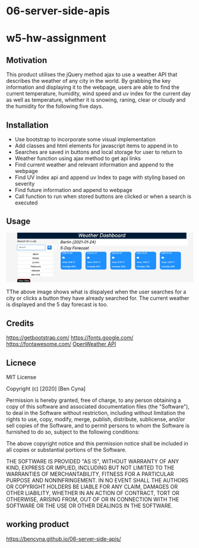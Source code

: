 # 06-server-side-apis
# w5-hw-assignment

## Motivation 
This product utilises the jQuery method ajax to use a weather API that describes the weather of any city in the world. By grabbing the key information and displaying it to the webpage, users are able to find the current temperature, humidity, wind speed and uv index for the current day as well as temperature, whether it is snowing, raning, clear or cloudy and the humidity for the following five days. 

## Installation
- Use bootstrap to incorporate some visual implementation
- Add classes and html elements for javascript items to append in to
- Searches are saved in buttons and local storage for user to return to 
- Weather function using ajax method to get api links
- Find current weather and relevant information and append to the webpage
- Find UV index api and append uv Index to page with styling based on severity
- Find future information and append to webpage
- Call function to run when stored buttons are clicked or when a search is executed


## Usage
![Image of weather display](./assets/screenshot1.jpg)

TThe above image shows what is dispalyed when the user searches for a city or clicks a button they have already searched for. The current weather is displayed and the 5 day forecast is too. 

## Credits
https://getbootstrap.com/
https://fonts.google.com/
https://fontawesome.com/
[OpenWeather API](https://openweathermap.org/api) 

## Licnece 
MIT License

Copyright (c) [2020] [Ben Cyna]

Permission is hereby granted, free of charge, to any person obtaining a copy
of this software and associated documentation files (the "Software"), to deal
in the Software without restriction, including without limitation the rights
to use, copy, modify, merge, publish, distribute, sublicense, and/or sell
copies of the Software, and to permit persons to whom the Software is
furnished to do so, subject to the following conditions:

The above copyright notice and this permission notice shall be included in all
copies or substantial portions of the Software.

THE SOFTWARE IS PROVIDED "AS IS", WITHOUT WARRANTY OF ANY KIND, EXPRESS OR
IMPLIED, INCLUDING BUT NOT LIMITED TO THE WARRANTIES OF MERCHANTABILITY,
FITNESS FOR A PARTICULAR PURPOSE AND NONINFRINGEMENT. IN NO EVENT SHALL THE
AUTHORS OR COPYRIGHT HOLDERS BE LIABLE FOR ANY CLAIM, DAMAGES OR OTHER
LIABILITY, WHETHER IN AN ACTION OF CONTRACT, TORT OR OTHERWISE, ARISING FROM,
OUT OF OR IN CONNECTION WITH THE SOFTWARE OR THE USE OR OTHER DEALINGS IN THE
SOFTWARE.

## working product 
https://bencyna.github.io/06-server-side-apis/